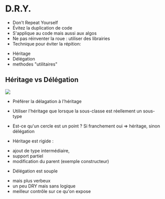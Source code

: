 # D.R.Y.

* Don't Repeat Yourself
* Évitez la duplication de code
* S'applique au code mais aussi aux algos
* Ne pas réinventer la roue : utiliser des librairies
* Technique pour éviter la répition:
- Héritage
- Délégation
- methodes "utilitaires"

## Héritage vs Délégation

![](http://www.plantuml.com/plantuml/svg/SoWkIImgAStDuIf8JCvEJ4zLo4WjoYm1CQgv51IISnABYnK2yZFpIWp10Wgw5M2o4aHgfwUMH6XemfYHO6OjN9jpPb5oJggXGcf5IMfU2fenHOafcQN5CAr1O9w69XvJQxdWJan9pKbDJop9pCz3TwGHcOuqmkigQvY0SsfUIMgHXgOLr3PhY55mGtHrxQ0oGESw03qD35W0)

* Préférer la délagation à l'héritage
* Utiliser l'héritage que lorsque la sous-classe est réellement un sous-type
* Est-ce qu'un cercle est un point ? Si franchement oui => héritage, sinon délégation

* Héritage est rigide :
- ajout de type intermédiaire,
- support partiel
- modification du parent (exemple constructeur)

* Délégation est souple
- mais plus verbeux
- un peu DRY mais sans logique
- meilleur contrôle sur ce qu'on expose

